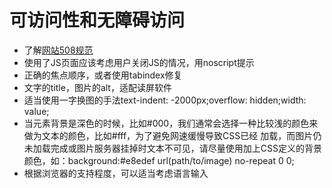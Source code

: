 # 可访问性和无障碍访问

* 了解[网站508规范](http://www.access-board.gov/sec508/guide/1194.22.htm)
* 使用了JS页面应该考虑用户关闭JS的情况，用noscript提示
* 正确的焦点顺序，或者使用tabindex修复
* 文字的title，图片的alt，适配读屏软件
* 适当使用一字换图的手法text-indent: -2000px;overflow: hidden;width: value;
* 当元素背景是深色的时候，比如#000，我们通常会选择一种比较浅的颜色来做为文本的颜色，比如#fff，为了避免网速缓慢导致CSS已经 加载，而图片仍未加载完成或图片服务器挂掉时文本不可见，请尽量使用加上CSS定义的背景颜色，如：background:#e8edef url(path/to/image) no-repeat 0 0;
* 根据浏览器的支持程度，可以适当考虑语言输入